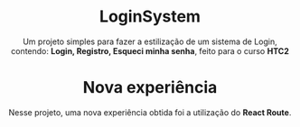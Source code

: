 <h1 align='center'>LoginSystem</h1>
<p align='center'>Um projeto simples para fazer a estilização de um sistema de Login, contendo: <b>Login, Registro, Esqueci minha senha</b>, feito para o curso <b>HTC2</b></p>

<h1 align='center'>Nova experiência</h1>
<p align='center'>Nesse projeto, uma nova experiência obtida foi a utilização do <b>React Route</b>.
